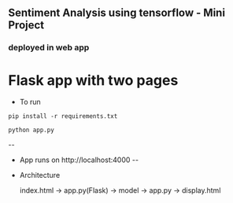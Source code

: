 ## Sentiment Analysis using tensorflow - Mini Project 

### deployed in web app

# Flask app with two pages

- To run
```
pip install -r requirements.txt
```
```
python app.py
```
--
- App runs on http://localhost:4000
--

- Architecture

  index.html -> app.py(Flask)  -> model -> app.py -> display.html
 

